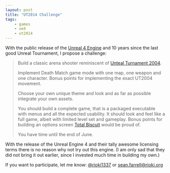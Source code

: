 ```yaml
---
layout: post
title: "UT2014 Challenge"
tags:
    - games
    - ue4
    - ut2014
---
```


With the public release of the [Unreal 4 Engine][1] and 10 years since
the last good Unreal Tournament, I propose a challenge: 

> Build a classic arena shooter reminiscent of [Unteal Turnament 2004][2]. 
>  
> Implement Death Match game mode with one map, one weapon and one character.
> Bonus points for implementing the exact UT2004 movement.
>  
> Choose your own unique theme and look and as far as possible integrate your
> own assets.
>    
> You should build a complete game, that is a packaged executable with menus 
> and all the expected usability. It should look and feel like a full game, 
> albeit with limited level set and gameplay. Bonus points for building an 
> options screen [Total Biscuit][3] would be proud of. 
>   
> You have time until the end of June.

With the release of the Unreal Engine 4 and their tally awesome licensing terms
there is no reason why not try out this engine. (I am only sad that they did not
bring it out earlier, since I invested much time in building my own.)

If you want to participate, let me know: [@rioki1337][4] or 
[sean.farrell@rioki.org][5]

[1]: http://www.unrealengine.com/
[2]: http://en.wikipedia.org/wiki/Unreal_Tournament_2004
[3]: http://www.youtube.com/user/TotalHalibut
[4]: http://twitter.com/rioki1337
[5]: mailto:sean.farrell@rioki.org
